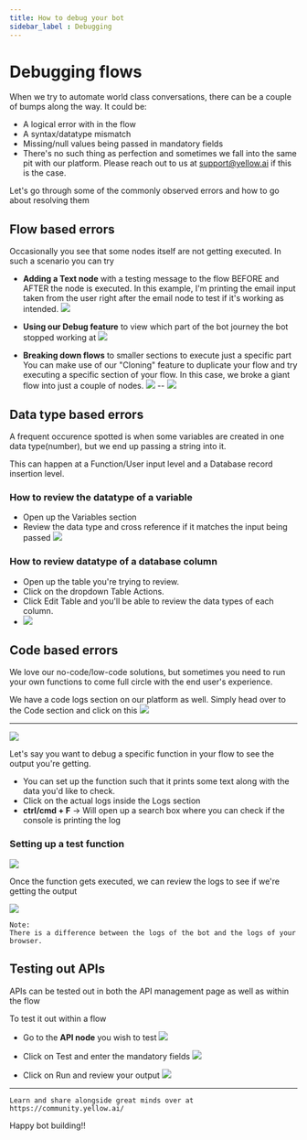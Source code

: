 ```yaml
---
title: How to debug your bot
sidebar_label : Debugging
---
```


# Debugging flows

When we try to automate world class conversations, there can be a couple of bumps along the way.
It could be:
* A logical error with in the flow
* A syntax/datatype mismatch
* Missing/null values being passed in mandatory fields
* There's no such thing as perfection and sometimes we fall into the same pit with our platform. Please reach out to us at support@yellow.ai if this is the case.

Let's go through some of the commonly observed errors and how to go about resolving them

## Flow based errors
Occasionally you see that some nodes itself are not getting executed. In such a scenario you can try

* **Adding a Text node** with a testing message to the flow BEFORE and AFTER the node is executed. In this example, I'm printing the email input taken from the user right after the email node to test if it's working as intended.
![](https://i.imgur.com/uaTNNnb.png)


* **Using our Debug feature** to view which part of the bot journey the bot stopped working at
![](https://i.imgur.com/TgheKdy.png)

* **Breaking down flows** to smaller sections to execute just a specific part
You can make use of our "Cloning" feature to duplicate your flow and try executing a specific section of your flow. In this case, we broke a giant flow into just a couple of nodes. 
![](https://i.imgur.com/NN6LJgV.png)
--
![](https://i.imgur.com/AtSm1pE.png)

## Data type based errors
A frequent occurence spotted is when some variables are created in one data type(number), but we end up passing a string into it.

This can happen at a Function/User input level and a Database record insertion level.

### How to review the datatype of a variable

* Open up the Variables section
* Review the data type and cross reference if it matches the input being passed
![](https://i.imgur.com/NGtgO9h.png)

### How to review datatype of a database column
* Open up the table you're trying to review.
* Click on the dropdown Table Actions.
* Click Edit Table and you'll be able to review the data types of each column.
* ![](https://i.imgur.com/9eRg9cY.png)



## Code based errors
We love our no-code/low-code solutions, but sometimes you need to run your own functions to come full circle with the end user's experience. 

We have a code logs section on our platform as well. Simply head over to the Code section and click on this
![](https://i.imgur.com/f1qkzes.png)


---

![](https://i.imgur.com/HIoj1CF.png)

Let's say you want to debug a specific function in your flow to see the output you're getting.
* You can set up the function such that it prints some text along with the data you'd like to check.
* Click on the actual logs inside the Logs section
* **ctrl/cmd + F** -> Will open up a search box where you can check if the console is printing the log


### Setting up a test function
![](https://i.imgur.com/4yhYCxg.png)

Once the function gets executed, we can review the logs to see if we're getting the output

![](https://i.imgur.com/69J9LYp.png)

```
Note:
There is a difference between the logs of the bot and the logs of your browser.
```

## Testing out APIs
APIs can be tested out in both the API management page as well as within the flow

To test it out within a flow
* Go to the **API node** you wish to test
![](https://i.imgur.com/CAoQX2H.png)

* Click on Test and enter the mandatory fields
 ![](https://i.imgur.com/yQ32pAi.png)
 
* Click on Run and review your output
![](https://i.imgur.com/JKkWtPF.png)





---

```
Learn and share alongside great minds over at https://community.yellow.ai/
```

Happy bot building!!
